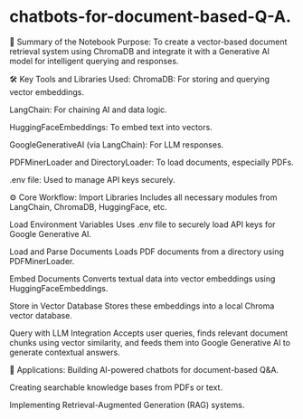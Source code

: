 # chatbots-for-document-based-Q-A.

🔹 Summary of the Notebook
Purpose:
To create a vector-based document retrieval system using ChromaDB and integrate it with a Generative AI model for intelligent querying and responses.

🛠️ Key Tools and Libraries Used:
ChromaDB: For storing and querying vector embeddings.

LangChain: For chaining AI and data logic.

HuggingFaceEmbeddings: To embed text into vectors.

GoogleGenerativeAI (via LangChain): For LLM responses.

PDFMinerLoader and DirectoryLoader: To load documents, especially PDFs.

.env file: Used to manage API keys securely.

⚙️ Core Workflow:
Import Libraries
Includes all necessary modules from LangChain, ChromaDB, HuggingFace, etc.

Load Environment Variables
Uses .env file to securely load API keys for Google Generative AI.

Load and Parse Documents
Loads PDF documents from a directory using PDFMinerLoader.

Embed Documents
Converts textual data into vector embeddings using HuggingFaceEmbeddings.

Store in Vector Database
Stores these embeddings into a local Chroma vector database.

Query with LLM Integration
Accepts user queries, finds relevant document chunks using vector similarity, and feeds them into Google Generative AI to generate contextual answers.

📌 Applications:
Building AI-powered chatbots for document-based Q&A.

Creating searchable knowledge bases from PDFs or text.

Implementing Retrieval-Augmented Generation (RAG) systems.

